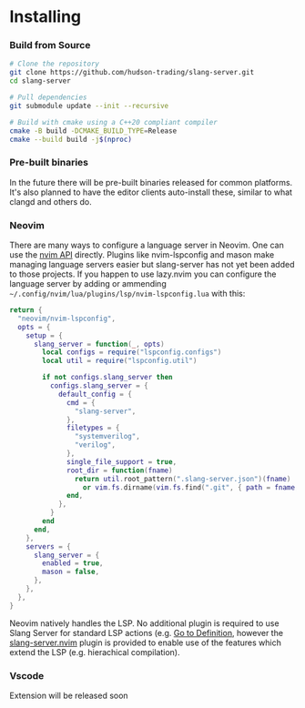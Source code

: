 # Installing

### Build from Source

```bash
# Clone the repository
git clone https://github.com/hudson-trading/slang-server.git
cd slang-server

# Pull dependencies
git submodule update --init --recursive

# Build with cmake using a C++20 compliant compiler
cmake -B build -DCMAKE_BUILD_TYPE=Release
cmake --build build -j$(nproc)
```

### Pre-built binaries

In the future there will be pre-built binaries released for common platforms. It's also planned to have the editor clients auto-install these, similar to what clangd and others do.

### Neovim

There are many ways to configure a language server in Neovim. One can use the [nvim API](<https://neovim.io/doc/user/lsp.html#vim.lsp.start()>) directly. Plugins like nvim-lspconfig and mason make managing language servers easier but slang-server has not yet been added to those projects. If you happen to use lazy.nvim you can configure the language server by adding or ammending `~/.config/nvim/lua/plugins/lsp/nvim-lspconfig.lua` with this:

```lua
return {
  "neovim/nvim-lspconfig",
  opts = {
    setup = {
      slang_server = function(_, opts)
        local configs = require("lspconfig.configs")
        local util = require("lspconfig.util")

        if not configs.slang_server then
          configs.slang_server = {
            default_config = {
              cmd = {
                "slang-server",
              },
              filetypes = {
                "systemverilog",
                "verilog",
              },
              single_file_support = true,
              root_dir = function(fname)
                return util.root_pattern(".slang-server.json")(fname)
                  or vim.fs.dirname(vim.fs.find(".git", { path = fname, upward = true })[1])
              end,
            },
          }
        end
      end,
    },
    servers = {
      slang_server = {
        enabled = true,
        mason = false,
      },
    },
  },
}
```

Neovim natively handles the LSP. No additional plugin is required to use Slang Server for standard LSP actions (e.g. [Go to Definition](https://microsoft.github.io/language-server-protocol/specifications/lsp/3.17/specification/#textDocument_definition), however the [slang-server.nvim](https://github.com/hudson-trading/slang-server.nvim) plugin is provided to enable use of the features which extend the LSP (e.g. hierachical compilation).

### Vscode

Extension will be released soon

<!-- Install the extension [here](https://marketplace.visualstudio.com/items?itemName=HudsonRiverTrading.slang-vscode), then set `slang.path` to your server binary -->

<!-- See [Vscode Options](../clients/vscode/CONFIG.md) -->
